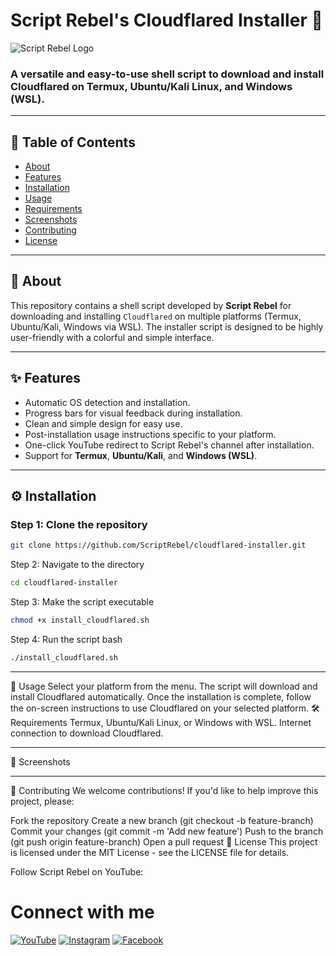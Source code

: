 # Script Rebel's Cloudflared Installer 🚀

![Script Rebel Logo](https://your-logo-url.com) <!-- Update with your logo URL -->

### A versatile and easy-to-use shell script to download and install **Cloudflared** on **Termux**, **Ubuntu/Kali Linux**, and **Windows (WSL)**.

---

## 📜 Table of Contents
- [About](#about)
- [Features](#features)
- [Installation](#installation)
- [Usage](#usage)
- [Requirements](#requirements)
- [Screenshots](#screenshots)
- [Contributing](#contributing)
- [License](#license)

---

## 📖 About

This repository contains a shell script developed by **Script Rebel** for downloading and installing `Cloudflared` on multiple platforms (Termux, Ubuntu/Kali, Windows via WSL). The installer script is designed to be highly user-friendly with a colorful and simple interface.

---

## ✨ Features

- Automatic OS detection and installation.
- Progress bars for visual feedback during installation.
- Clean and simple design for easy use.
- Post-installation usage instructions specific to your platform.
- One-click YouTube redirect to Script Rebel's channel after installation.
- Support for **Termux**, **Ubuntu/Kali**, and **Windows (WSL)**.
  
---

## ⚙️ Installation

### Step 1: Clone the repository

```bash
git clone https://github.com/ScriptRebel/cloudflared-installer.git

```
Step 2: Navigate to the directory
```bash
cd cloudflared-installer
```

Step 3: Make the script executable
```bash
chmod +x install_cloudflared.sh
```


Step 4: Run the script
bash
```bash
./install_cloudflared.sh
```

---
🚀 Usage
Select your platform from the menu.
The script will download and install Cloudflared automatically.
Once the installation is complete, follow the on-screen instructions to use Cloudflared on your selected platform.
🛠️ Requirements
Termux, Ubuntu/Kali Linux, or Windows with WSL.
Internet connection to download Cloudflared.

---
📸 Screenshots
<!-- Add a screenshot link here -->

---
🤝 Contributing
We welcome contributions! If you'd like to help improve this project, please:

Fork the repository
Create a new branch (git checkout -b feature-branch)
Commit your changes (git commit -m 'Add new feature')
Push to the branch (git push origin feature-branch)
Open a pull request
📝 License
This project is licensed under the MIT License - see the LICENSE file for details.

Follow Script Rebel on YouTube:

# Connect with me

[![YouTube](https://img.shields.io/badge/YouTube-FF0000?style=for-the-badge&logo=youtube&logoColor=white)](https://www.youtube.com/c/ScriptRebel)
[![Instagram](https://img.shields.io/badge/Instagram-E4405F?style=for-the-badge&logo=instagram&logoColor=white)](https://www.instagram.com/username)
[![Facebook](https://img.shields.io/badge/Facebook-1877F2?style=for-the-badge&logo=facebook&logoColor=white)](https://www.facebook.com/username)
